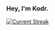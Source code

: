 ### Hey, I'm Kodr.
[![Current Streak](https://streak-stats.demolab.com/?user=BradMyrick)](https://git.io/streak-stats)
